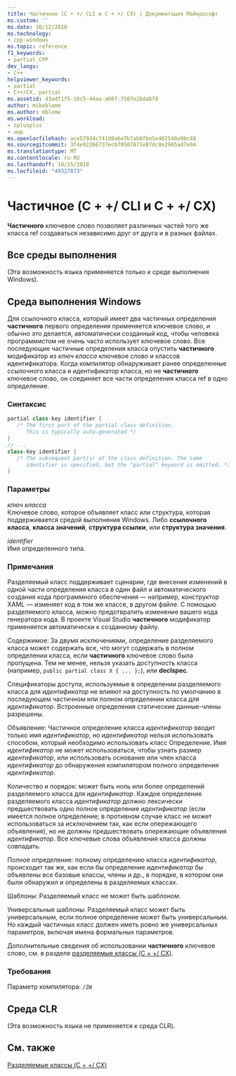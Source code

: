 ```yaml
---
title: Частичное (C + +/ CLI и C + +/ CX) | Документация Майкрософт
ms.custom: ''
ms.date: 10/12/2018
ms.technology:
- cpp-windows
ms.topic: reference
f1_keywords:
- partial_CPP
dev_langs:
- C++
helpviewer_keywords:
- partial
- C++/CX, partial
ms.assetid: 43adf1f5-10c5-44aa-a66f-7507e2bdabf8
author: mikeblome
ms.author: mblome
ms.workload:
- cplusplus
- uwp
ms.openlocfilehash: ace57934c741d0a6e7b7ab6fbe5e482540a9bc48
ms.sourcegitcommit: 3f4e92266737ecb70507871e87dc8e2965ad7e04
ms.translationtype: MT
ms.contentlocale: ru-RU
ms.lasthandoff: 10/15/2018
ms.locfileid: "49327873"
---
```

# <a name="partial--ccli-and-ccx"></a>Частичное (C + +/ CLI и C + +/ CX)

**Частичного** ключевое слово позволяет различных частей того же класса ref создаваться независимо друг от друга и в разных файлах.

## <a name="all-runtimes"></a>Все среды выполнения

(Эта возможность языка применяется только к среде выполнения Windows).

## <a name="windows-runtime"></a>Среда выполнения Windows

Для ссылочного класса, который имеет два частичных определения **частичного** первого определения применяется ключевое слово, и обычно это делается, автоматически созданный код, чтобы человека программистом не очень часто использует ключевое слово. Все последующие частичные определения класса опустить **частичного** модификатор из *ключ класса* ключевое слово и классов идентификатора. Когда компилятор обнаруживает ранее определенные ссылочного класса и идентификатор класса, но не **частичного** ключевое слово, он соединяет все части определения класса ref в одно определение.

### <a name="syntax"></a>Синтаксис

```cpp
partial class-key identifier {
   /* The first part of the partial class definition. 
      This is typically auto-generated */
}
// ...
class-key identifier {
   /* The subsequent part(s) of the class definition. The same 
      identifier is specified, but the "partial" keyword is omitted. */
}
```

### <a name="parameters"></a>Параметры

*ключ класса*<br/>
Ключевое слово, которое объявляет класс или структура, которая поддерживается средой выполнения Windows. Либо **ссылочного класса**, **класса значений**, **структура ссылки**, или **структура значения**.

*identifier*<br/>
Имя определенного типа.

### <a name="remarks"></a>Примечания

Разделяемый класс поддерживает сценарии, где внесения изменений в одной части определения класса в один файл и автоматического создания кода программного обеспечения — например, конструктор XAML — изменяет код в том же классе, в другом файле. С помощью разделяемого класса, можно предотвратить изменение вашего кода генератора кода. В проекте Visual Studio **частичного** модификатор применяется автоматически к созданному файлу.

Содержимое: За двумя исключениями, определение разделяемого класса может содержать все, что могут содержать в полном определении класса, если **частичного** ключевое слово была пропущена. Тем не менее, нельзя указать доступность класса (например, `public partial class X { ... };`), или **declspec**.

Спецификаторы доступа, используемые в определении разделяемого класса для *идентификатор* не влияют на доступность по умолчанию в последующем частичном или полном определении класса для *идентификатор*. Встроенные определения статические данные-члены разрешены.

Объявление: Частичное определение класса *идентификатор* вводит только имя *идентификатор*, но *идентификатор* нельзя использовать способом, который необходимо использовать класс Определение. Имя *идентификатор* не может использоваться, чтобы узнать размер *идентификатор*, или использовать основание или член класса *идентификатор* до обнаружения компилятором полного определения *идентификатор*.

Количество и порядок: может быть ноль или более определений разделяемого класса для *идентификатор*. Каждое определение разделяемого класса *идентификатор* должно лексически предшествовать одно полное определение *идентификатор* (если имеется полное определение; в противном случае класс не может использоваться за исключением так, как если опережающего объявления), но не должны предшествовать опережающие объявления *идентификатор*. Все ключевые слова объявления класса должны совпадать.

Полное определение: полному определению класса *идентификатор*, происходит так же, как если бы определение *идентификатор* бы объявлены все базовые классы, члены и др., в порядке, в котором они были обнаружил и определены в разделяемых классах.

Шаблоны: Разделяемый класс не может быть шаблоном.

Универсальные шаблоны: Разделяемый класс может быть универсальным, если полное определение может быть универсальным. Но каждый частичных класс должен иметь ровно же универсальных параметров, включая имена формальных параметров.

Дополнительные сведения об использовании **частичного** ключевое слово, см. в разделе [разделяемые классы (C + +/ CX)](http://go.microsoft.com/fwlink/p/?LinkId=249023).

### <a name="requirements"></a>Требования

Параметр компилятора: `/ZW`

## <a name="common-language-runtime"></a>Среда CLR

(Эта возможность языка не применяется к среда CLR).

## <a name="see-also"></a>См. также

[Разделяемые классы (C + +/ CX)](http://go.microsoft.com/fwlink/p/?LinkId=249023)